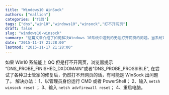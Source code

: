 ```yaml
---
title: "Windows10 WinSock"
authors: ["eallion"]
categories: ["代码"]
tags: ["dns","win10","windows10","winsock","打不开网页"]
draft: false
slug: "windows10-winsock"
summary: "这篇文章介绍了如何解决Windows 10系统中遇到的无法打开网页的问题。当系统可以正常使用QQ但无法打开网页时，可能是由于WinSock出现问题导致。文章提供了解决方法，即以管理员身份运行CMD或PowerShell，然后输入特定命令来重置WinSock和防火墙设置，最后重启电脑即可解决该问题。"
date: "2015-11-17 21:28:00"
lastmod: "2015-11-17 21:28:00"
---
```


如果 Win10 系统能上 QQ 但是打不开网页，浏览器提示 “DNS_PROBE_FINISHED_DXDOMAIN"或者"DNS_PROBE_PROSSIBLE", 在尝试了各种卫士管家的修复后，仍然打不开网页的话，有可能是 WinSock 出问题了。
解决办法：
1、以管理员身份运行 CMD 或者 PowerShell；
2、输入 `netsh winsock reset` ；
3、输入 `netsh advfirewall reset`；
4、重启电脑。
